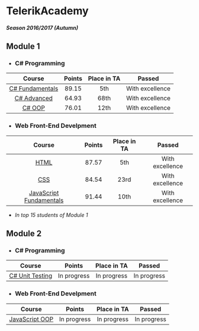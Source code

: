 # TelerikAcademy
##### Season 2016/2017 (Autumn)

## Module 1

- ### C# Programming
|                     Course                    | Points | Place in TA |      Passed     |
|:---------------------------------------------:|:------:|:-----------:|:---------------:|
| [C# Fundamentals](/01.%20C%23%20Fundamentals) |  89.15 |      5th    | With excellence |
|     [C# Advanced](/02.%20C%23%20Advanced)     |  64.93 |     68th    | With excellence |
|        [C# OOP](/02.%20C%23%20Advanced)       |  76.01 |     12th    | With excellence |

- ### Web Front-End Develpment
|                            Course                           | Points | Place in TA |      Passed     |
|:-----------------------------------------------------------:|:------:|:-----------:|:---------------:|
|                     [HTML](/01.%20HTML)                     |  87.57 |      5th    | With excellence |
|                      [CSS](/02.%20CSS)                      |  84.54 |     23rd    | With excellence |
| [JavaScript Fundamentals](/03.%20Javascript%20Fundamentals) |  91.44 |     10th    | With excellence |

- *In top 15 students of Module 1*
 
## Module 2

- ### C# Programming
|                      Course                     |    Points   | Place in TA |    Passed   |
|:-----------------------------------------------:|:-----------:|:-----------:|:-----------:|
| [C# Unit Testing](/04.%20C%23%20Unit%20Testing) | In progress | In progress | In progress |

- ### Web Front-End Develpment
|                   Course                  |    Points   | Place in TA |    Passed   |
|:-----------------------------------------:|:-----------:|:-----------:|:-----------:|
| [JavaScript OOP](/04.%20Javascript%20OOP) | In progress | In progress | In progress |
